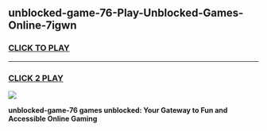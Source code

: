 
## unblocked-game-76-Play-Unblocked-Games-Online-7igwn
<h3>
<a href="https://premium76.site?title=unblocked-game-76&ref=25A">CLICK TO PLAY</a></h3>
<hr>

<h3>
<a href="https://premium76.site?title=unblocked-game-76&ref=25A">CLICK 2 PLAY</a>
  
</h3>

<a href="https://premium76.site?title=unblocked-game-76&ref=25A"><img src="https://clearcache.store/games.png"></a>


**unblocked-game-76 games unblocked: Your Gateway to Fun and Accessible Online Gaming**

